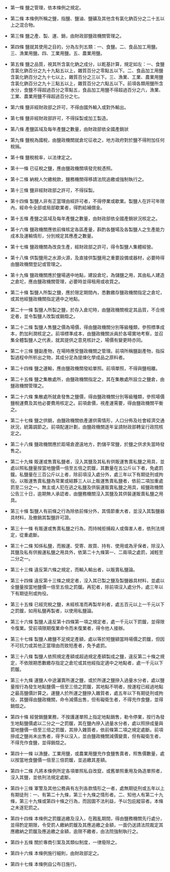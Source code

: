 * 第一條 鹽之管理，依本條例之規定。

* 第二條 本條例所稱之鹽，指鹽、鹽滷、鹽礦及其他含有氯化鈉百分之二十五以上之混合物。

* 第三條 鹽之產、製、運、銷，由財政部鹽政機關管理之。

* 第四條 鹽就其使用之目的，分為左列五類：一、食鹽。二、食品加工用鹽。三、漁業用鹽。四、工業用鹽。五、農業用鹽。

* 第五條 鹽之品質，視其所含氯化鈉之成分，以乾基計算，規定如左：一、食鹽含氯化鈉百分之九十九點五以上，雜質百分之零點五以下。二、食品加工用鹽含氯化鈉百分之九十七以上，雜質百分之三以下。三、漁業、工業、農業用鹽含氯化鈉百分之九十三點五以上，雜質百分之六點五以下。前項各類用鹽所含水分，食鹽不得超過百分之零點五，食品加工用鹽不得超過百分之六，漁業、工業、農業用鹽不得超過百分之七。

* 第六條 鹽非經財政部之許可，不得由國外輸入或對外輸出。

* 第七條 鹽非經財政部許可，不得採製或加工製造。

* 第八條 產鹽區域及每年產鹽之數量，由財政部依全國產銷狀

* 第九條 鹽稅為國稅，由鹽政機關就倉坨征收之，地方政府對於鹽不得附加任何稅捐。

* 第十條 鹽稅稅率，以法律定之。

* 第十一條 已征稅之鹽，應由鹽政機關填發完稅憑照。

* 第十二條 納稅人欠繳稅款，鹽務機關得移請法院追繳或強制執行之。

* 第十三條 鹽非經財政部之許可，不得採製。

* 第十四條 製鹽人非有正當理由經許可者，不得停業或歇業。製鹽人在許可年限內，經命令全部或局部歇業者，得酌給補償金。

* 第十五條 產鹽之區域及每年產鹽之數量，由財政部依全國產銷狀況核定之。

* 第十六條 鹽政機關應依前條核定各區產量，斟酌各鹽場及各製鹽人之生產能力成本及運輸情形，分別規定其應產之數量。

* 第十七條 鹽政機關為改良生產，經財政部之許可，得令製鹽人集體經營。

* 第十八條 供製鹽用之水源火源，及直接供製鹽用之重要設備或器材，必要時得由鹽政機關登記或管理之。

* 第十九條 鹽政機關應於鹽場適中地點，建設倉坨，為儲鹽之用，其由私人建造之倉坨，應由鹽政機關管理，必要時並得租用或收買之。

* 第二十條 製鹽人所製之鹽，應於限定期間內，悉數繳存鹽政機關指定之倉坨，或其他經鹽政機關指定適中之地點。

* 第二十一條 製鹽人所製之鹽，於存入倉坨時，由鹽政機關檢定其品質，不合規定者，並令製鹽人改製或銷燬之。

* 第二十二條 製鹽人售鹽之價為場價，得由鹽政機關分別等級種類，參照標準成本，酌加利潤核定之。前項標準成本，由鹽政機關派員於各場實地考察，並召集全體製鹽人之代表，就其提供之意見核計之，場價有變更時亦同。

* 第二十三條 鹽副產物，在場時應受鹽政機關之管理。前項所稱鹽副產物，指採製過程中所析出之物，其成分足為提煉化學成品之原料者。

* 第二十四條 鹽之運輸，應由鹽政機關發給單照。前項單照，不得與鹽相離。

* 第二十五條 鹽之集散處所，由鹽政機關指定之，其在集散處所設立之鹽倉，由鹽政機關管理之。

* 第二十六條 集散處所就倉發售之鹽價，得由鹽政機關分別等級種類，參照場價鹽稅運費及其他必要費用核定之。前項倉價，視產運需要，得由鹽政機關平衡之。

* 第二十七條 鹽之供銷，由鹽政機關依產運供需情形，人口分佈及社會經濟交通狀況，統籌調節之。前項配運計劃，由鹽政機關逐年呈請財政部轉呈行政院核定之。

* 第二十八條 鹽政機關應於距場倉遼遠地方，酌儲平常鹽，於鹽之供求失當時發售之。

* 第二十九條 販運或售賣私鹽者，沒入其鹽及其私有供販運售賣私鹽之用具，並處以照私鹽量按當地鹽價一倍至五倍之罰鍰，其數量在五公斤以下者，免處罰鍰。私鹽量在三百公斤以上者，除前項沒入處分外，處三年以下有期徒刑或拘役。以販運售賣私鹽為常業或結夥三人以上販運售賣私鹽者，依前二項加重處罰至二分之一。無主或人犯在逃之私鹽及供裝運販賣私鹽之用具，經鹽政機關公告三十日，逾期無人承認者，由鹽務機關沒入其鹽及其供裝運販賣私鹽之用具。

* 第三十條 製鹽人有前條之行為除依前條分外，其情節重大者，並沒入其製鹽器具材料，及撤銷其製鹽許可證。

* 第三十一條 有販運或售賣私鹽之行為，而持械拒捕殺人或傷害人者，依刑法規定，從重處斷。

* 第三十二條 知係私鹽，而搬運、受寄、故買、持有、使用或為牙保者，除沒入其鹽及私有供搬運私鹽之用具外，依第二十九條第一、二兩項之處罰，減輕至二分之一。

* 第三十三條 違反第六條之規定，而輸入輸出者，以販賣私鹽論。

* 第三十四條 違反第十三條之規定者，沒入其已製之鹽及製鹽器具材料，並處以全鹽量按當地鹽價一倍至五倍之罰鍰。再犯者，除前項沒入處分外，處三年以下有期徒刑或拘役。

* 第三十五條 已經完稅之鹽，未經核准而再製牟利者，處五百元以上一千元以下之罰鍰，如用私鹽再製者，以使用私鹽論。

* 第三十六條 製鹽人違反第十四條第一項之規定者，處一千元以下罰鍰，並得限令復業。受前項限期復業命令而未復業者，得令他人接辦。

* 第三十七條 製鹽人繳鹽不足規定產額，處以等於短鹽額當時場價之罰鍰，但因不可抗力或其他正當理由而致短產者，免予處罰。

* 第三十八條 製鹽人依照規定產額或超過規定產額製成之鹽，違反第二十條之規定，不依限期悉數繳存指定之倉坨或其他經指定適中之地點者，處一千元以下罰鍰。

* 第三十九條 運鹽人中途灑賣所運之鹽，或於所運之鹽摻入過量水分者，處以鹽量按行為發生地點鹽價一倍至三倍之罰鍰，其地點不明者，按運程已經過地點之最高鹽價計算之。運鹽人於所運之鹽摻入雜質者，處五年以下有期徒刑或拘役，其鹽得由鹽政機關，命令減價出售，但有礙衛生者，不得充作食鹽，並得銷燬之。

* 第四十條 經營銷鹽業務，不按護運單照上指定地點銷售，勒令停業，按行為發生地點鹽價處以二分之一之罰鍰，其在鹽內摻入過量水分者，處以照摻成量與當地鹽價一倍至三倍之罰鍰，其摻入雜質者，依前條第二項之規定處斷。前項摻成之鹽尚未出售者，得予以沒入，並由鹽政機關減價變賣，但有礙衛生者，不得充作食鹽，並得銷燬之。

* 第四十一條 以漁鹽，工業用鹽，或農業用鹽充作食鹽售賣者，照售價數量，處以按當地食鹽價一倍至三倍罰鍰，並追繳其差額。

* 第四十二條 凡將本條例所定各項單照私自改竄，或舊單照重用及偽造單照者，沒入其鹽，並依刑法規定處斷。

* 第四十三條 軍警及其他公務員有左列各款情形之一者，處無期徒刑或五年以上有期徒刑：一、有第二十九條，第三十九條之情形者。二、知他人有第二十九條，第三十九條或第四十條之行為，而因圖不法利益，予以包庇縱容者。本條之未遂犯罰之。

* 第四十四條 本條例之罰鍰追繳及沒入，在戡亂期間，得由鹽務機關先行處分，並得酌定期限，令受罰人繳納罰鍰及其應追繳之金額，一面仍送請法院裁定其應繳納之罰鍰及應追繳之金額，逾限不繳者，由法院強制執行之。

* 第四十五條 關於專商引案及其類似制度，一律廢除之。

* 第四十六條 本條例施行細則，由財政部定之。

* 第四十七條 本條例自公布日施行。

